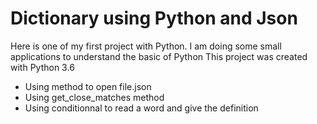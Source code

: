 # Dictionary using Python and Json

Here is one of my first project with Python. I am doing some small applications to understand the basic of Python
This project was created with Python 3.6

- Using method to open file.json
- Using get_close_matches method
- Using conditionnal to read a word and give the definition
